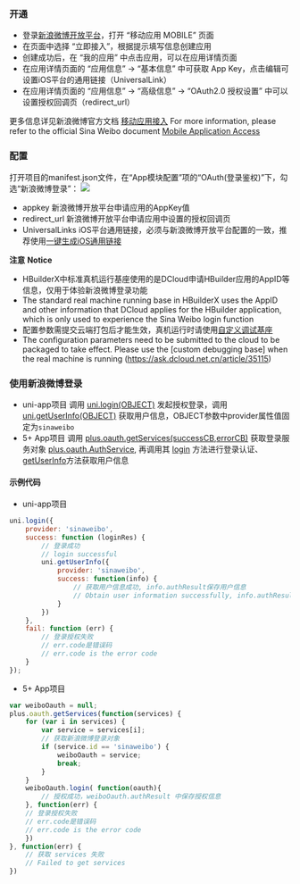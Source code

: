 ### 开通
- 登录[新浪微博开放平台](http://open.weibo.com/)，打开 “移动应用 MOBILE” 页面
- 在页面中选择 “立即接入”，根据提示填写信息创建应用
- 创建成功后，在 “我的应用” 中点击应用，可以在应用详情页面
- 在应用详情页面的 “应用信息” -> “基本信息” 中可获取 App Key，点击编辑可设置iOS平台的通用链接（UniversalLink）
- 在应用详情页面的 “应用信息” -> “高级信息” -> “OAuth2.0 授权设置” 中可以设置授权回调页（redirect_url）

更多信息详见新浪微博官方文档 [移动应用接入](https://open.weibo.com/wiki/Connect/login)
For more information, please refer to the official Sina Weibo document [Mobile Application Access](https://open.weibo.com/wiki/Connect/login)



### 配置
打开项目的manifest.json文件，在“App模块配置”项的“OAuth(登录鉴权)”下，勾选“新浪微博登录”：
![](https://native-res.dcloud.net.cn/images/uniapp/oauth/sina-manifest.png)

- appkey
新浪微博开放平台申请应用的AppKey值
- redirect_url
新浪微博开放平台申请应用中设置的授权回调页
- UniversalLinks
iOS平台通用链接，必须与新浪微博开放平台配置的一致，推荐使用[一键生成iOS通用链接](https://uniapp.dcloud.io/api/plugins/universal-links.html)


**注意**
**Notice**
- HBuilderX中标准真机运行基座使用的是DCloud申请HBuilder应用的AppID等信息，仅用于体验新浪微博登录功能
- The standard real machine running base in HBuilderX uses the AppID and other information that DCloud applies for the HBuilder application, which is only used to experience the Sina Weibo login function
- 配置参数需提交云端打包后才能生效，真机运行时请使用[自定义调试基座](https://ask.dcloud.net.cn/article/35115)
- The configuration parameters need to be submitted to the cloud to be packaged to take effect. Please use the [custom debugging base] when the real machine is running (https://ask.dcloud.net.cn/article/35115)


### 使用新浪微博登录

- uni-app项目
调用 [uni.login(OBJECT)](/api/plugins/login.md#login) 发起授权登录，调用 [uni.getUserInfo(OBJECT)](https://uniapp.dcloud.io/api/plugins/login?id=getuserinfo) 获取用户信息，OBJECT参数中provider属性值固定为`sinaweibo`
- 5+ App项目
调用 [plus.oauth.getServices(successCB,errorCB)](https://www.html5plus.org/doc/zh_cn/oauth.html#plus.oauth.getServices) 获取登录服务对象 [plus.oauth.AuthService](https://www.html5plus.org/doc/zh_cn/oauth.html#plus.oauth.AuthService), 再调用其 [login](https://www.html5plus.org/doc/zh_cn/oauth.html#plus.oauth.AuthService.login) 方法进行登录认证、[getUserInfo](https://www.html5plus.org/doc/zh_cn/oauth.html#plus.oauth.AuthService.getUserInfo)方法获取用户信息


#### 示例代码
- uni-app项目
``` js
uni.login({
    provider: 'sinaweibo',
    success: function (loginRes) {
        // 登录成功
        // login successful
        uni.getUserInfo({
            provider: 'sinaweibo',
            success: function(info) {
                // 获取用户信息成功, info.authResult保存用户信息
                // Obtain user information successfully, info.authResult saves user information
            }
        })
    },
    fail: function (err) {
        // 登录授权失败
        // err.code是错误码
        // err.code is the error code
    }
});
```

- 5+ App项目
``` js
var weiboOauth = null;
plus.oauth.getServices(function(services) {
	for (var i in services) {
		var service = services[i];
		// 获取新浪微博登录对象
		if (service.id == 'sinaweibo') {
			weiboOauth = service;
			break;
		}
	}
	weiboOauth.login( function(oauth){
		// 授权成功，weiboOauth.authResult 中保存授权信息
	}, function(err) {
    // 登录授权失败
    // err.code是错误码
    // err.code is the error code
	})
}, function(err) {
	// 获取 services 失败
	// Failed to get services
})
```

